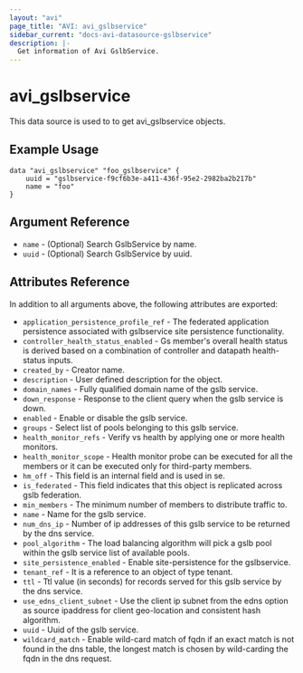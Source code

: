 ```yaml
---
layout: "avi"
page_title: "AVI: avi_gslbservice"
sidebar_current: "docs-avi-datasource-gslbservice"
description: |-
  Get information of Avi GslbService.
---
```


# avi_gslbservice

This data source is used to to get avi_gslbservice objects.

## Example Usage

```hcl
data "avi_gslbservice" "foo_gslbservice" {
    uuid = "gslbservice-f9cf6b3e-a411-436f-95e2-2982ba2b217b"
    name = "foo"
}
```

## Argument Reference

* `name` - (Optional) Search GslbService by name.
* `uuid` - (Optional) Search GslbService by uuid.

## Attributes Reference

In addition to all arguments above, the following attributes are exported:

* `application_persistence_profile_ref` - The federated application persistence associated with gslbservice site persistence functionality.
* `controller_health_status_enabled` - Gs member's overall health status is derived based on a combination of controller and datapath health-status inputs.
* `created_by` - Creator name.
* `description` - User defined description for the object.
* `domain_names` - Fully qualified domain name of the gslb service.
* `down_response` - Response to the client query when the gslb service is down.
* `enabled` - Enable or disable the gslb service.
* `groups` - Select list of pools belonging to this gslb service.
* `health_monitor_refs` - Verify vs health by applying one or more health monitors.
* `health_monitor_scope` - Health monitor probe can be executed for all the members or it can be executed only for third-party members.
* `hm_off` - This field is an internal field and is used in se.
* `is_federated` - This field indicates that this object is replicated across gslb federation.
* `min_members` - The minimum number of members to distribute traffic to.
* `name` - Name for the gslb service.
* `num_dns_ip` - Number of ip addresses of this gslb service to be returned by the dns service.
* `pool_algorithm` - The load balancing algorithm will pick a gslb pool within the gslb service list of available pools.
* `site_persistence_enabled` - Enable site-persistence for the gslbservice.
* `tenant_ref` - It is a reference to an object of type tenant.
* `ttl` - Ttl value (in seconds) for records served for this gslb service by the dns service.
* `use_edns_client_subnet` - Use the client ip subnet from the edns option as source ipaddress for client geo-location and consistent hash algorithm.
* `uuid` - Uuid of the gslb service.
* `wildcard_match` - Enable wild-card match of fqdn  if an exact match is not found in the dns table, the longest match is chosen by wild-carding the fqdn in the dns request.

